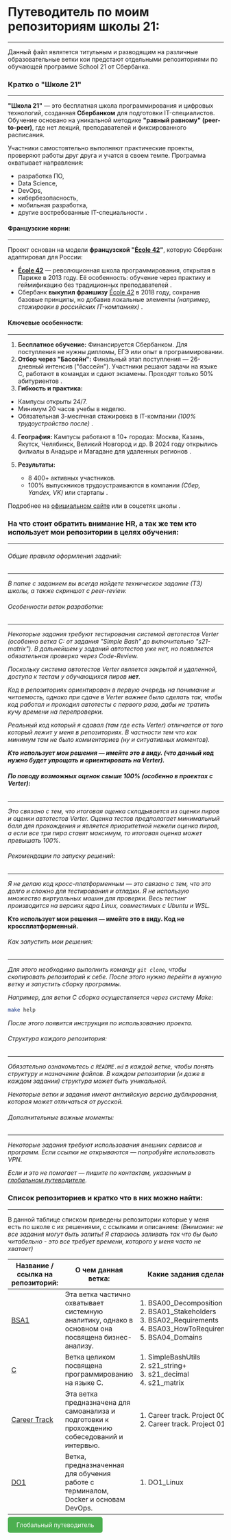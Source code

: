 # Путеводитель по моим репозиториям школы 21:

---

 Данный файл являтется титульным и разводящим на различные образовательные ветки кои предстают отдельными репозиториями по обучающей программе School 21 от Сбербанка.

### Кратко о "Школе 21"

---

**"Школа 21"** — это бесплатная школа программирования и цифровых технологий, созданная **Сбербанком** для подготовки IT-специалистов. Обучение основано на уникальной методике **"равный равному" (peer-to-peer)**, где нет лекций, преподавателей и фиксированного расписания.

Участники самостоятельно выполняют практические проекты, проверяют работы друг друга и учатся в своем темпе.
Программа охватывает направления:

* разработка ПО,
* Data Science,
* DevOps,
* кибербезопасность,
* мобильная разработка,
* другие востребованные IT-специальности .

#### Французские корни:

---

Проект основан на модели **французской "[École 42](https://42.fr/en/homepage/)"**, которую Сбербанк адаптировал для России:

- **[École 42](https://42.fr/en/homepage/)** — революционная школа программирования, открытая в Париже в 2013 году. Её особенность: обучение через практику и геймификацию без традиционных преподавателей .
- Сбербанк **выкупил франшизу** [École 42](https://42.fr/en/homepage/) в 2018 году, сохранив базовые принципы, но добавив локальные элементы *(например, стажировки в российских IT-компаниях)* .

#### Ключевые особенности:

---

1. **Бесплатное обучение:** Финансируется Сбербанком. Для поступления не нужны дипломы, ЕГЭ или опыт в программировании.
2. **Отбор через "Бассейн":** Финальный этап поступления — 26-дневный интенсив ("бассейн"). Участники решают задачи на языке C, работают в командах и сдают экзамены. Проходят только 50% абитуриентов .
3. **Гибкость и практика:**

- Кампусы открыты 24/7.
- Минимум 20 часов учебы в неделю.
- Обязательная 3-месячная стажировка в IT-компании *(100% трудоустройство после)* .

4. **География:** Кампусы работают в 10+ городах: Москва, Казань, Якутск, Челябинск, Великий Новгород и др.
   В 2024 году открылись филиалы в Анадыре и Магадане для удаленных регионов .
5. **Результаты:**

   - 8 400+ активных участников.
   - 100% выпускников трудоустраиваются в компании *(Сбер, Yandex, VK)* или стартапы .

Подробнее на [официальном сайте](https://21-school.ru/) или в соцсетях школы .

### На что стоит обратить внимание HR, а так же тем кто использует мои репозитории в целях обучения:

---

###### Общие правила оформления заданий:

---

*В папке с заданием вы всегда найдете техническое задание (ТЗ) школы, а также скриншот с peer-review.*

###### Особенности веток разработки:

---

*Некоторые задания требуют тестирования системой автотестов Verter (особенно ветка C: от задания "Simple Bash" до включительно "s21-matrix"). В дальнейшем у заданий автотестов уже нет, но появляется обязательная проверка через Code-Review.*

*Поскольку система автотестов Verter является закрытой и удаленной, доступа к тестам у обучающихся пиров  **нет**.*

*Код в репозиториях ориентирован в первую очередь на понимание и читаемость, однако при сдаче в Verter важнее было сделать так, чтобы код работал и проходил автотесты с первого раза, дабы не тратить кучу времени на перепроверки.*

*Реальный код который я сдавал (там где есть Verter) отличается от того который лежит у меня в репозиториях. В частности тем что как минимум там не было комментариев (ну и ситуативных моментов).*

***Кто использует мои решения — имейте это в виду. (что данный код нужно будет упрощать и ориентировать на Verter).***

###### **По поводу возможных оценок свыше 100% (особенно в проектах с Verter):**

---

*Это связано с тем, что итоговая оценка складывается из оценки пиров и оценки автотестов Verter. Оценка тестов предполагает минимальный балл для прохождения и является приоритетной нежели оценка пиров, а если все три пира ставят максимум, то итоговая оценка может превышать 100%.*

###### Рекомендации по запуску решений:

---

*Я не делаю код кросс-платформенным — это связано с тем, что это долго и сложно для тестирования и отладки. Я не использую множество виртуальных машин для проверки. Весь тестинг производится на версиях ядра Linux, совместимых с Ubuntu и WSL.*

**Кто использует мои решения — имейте это в виду. Код не кроссплатформенный.**

###### Как запустить мои решения:

---

*Для этого необходимо выполнить команду `git clone`, чтобы скопировать репозиторий к себе. После этого нужно перейти в нужную ветку и запустить сборку программы.*

*Например, для ветки C сборка осуществляется через систему Make:*

```bash
make help
```

*После этого появится инструкция по использованию проекта.*

###### Структура каждого репозитория:

---

*Обязательно ознакомьтесь с `README.md` в каждой ветке, чтобы понять структуру и назначение файлов. В каждом репозитории (и даже в каждом задании) структура может быть уникальной.*

*Некоторые ветки и задания имеют английскую версию дублирования, которая может отличаться от русской.*

###### Дополнительные важные моменты:

---

*Некоторые задания требуют использования внешних сервисов и программ. Если ссылки не открываются — попробуйте использовать VPN.*

*Если и это не помогает — пишите по контактам, указанным в [глобальном путеводителе](https://github.com/Akhzariell/Projects/blob/main/README.md).*

### Список репозиториев и кратко что в них можно найти:

---

В данной таблице списком приведены репозитории которые у меня есть по школе с их решениями, с ссылками и описанием:
*(Внимание: не все задания могут быть залиты! Я стараюсь заливать так что бы было читабельно - это все требует времени, которого у меня часто не хватает)*

| Название / ссылка на репозиторий: | О чем данная ветка:                                                                                                                                                     | Какие задания сделаны:                                                                                               |
| ------------------------------------------------------------ | -------------------------------------------------------------------------------------------------------------------------------------------------------------------------------------- | --------------------------------------------------------------------------------------------------------------------------------------- |
| [BSA1](https://github.com/Akhzariell/s21_bsa1)                  | Эта ветка частично охватывает системную аналитику, однако в основном она посвящена бизнес-анализу. | 1. BSA00_Decomposition<br />2. BSA01_Stakeholders<br />3. BSA02_Requirements<br />4. BSA03_HowToRequirements<br />5. BSA04_Domains |
| [C](https://github.com/Akhzariell/s21_c1)                       | Ветка целиком посвящена программированию на языке С.                                                                                      | 1. SimpleBashUtils<br />2. s21_string+<br />3. s21_decimal<br />4. s21_matrix                                                       |
| [Career Track](https://github.com/Akhzariell/s21_career_track)  | Эта ветка предназначена для самоанализа и подготовки к прохождению собеседований и интервью.           | 1. Career track. Project 00<br />2. Career track. Project 01                                                                           |
| [DO1](https://github.com/Akhzariell/s21_do1)                    | Ветка, предназначенная для обучения работе с терминалом, Docker и основам DevOps.                                              | 1. DO1_Linux                                                                                                                            |

<a href="https://github.com/Akhzariell/Projects" style="padding: 10px 20px; background-color: #4CAF50; color: white; text-decoration: none; border-radius: 5px;">Глобальный путеводитель</a>
